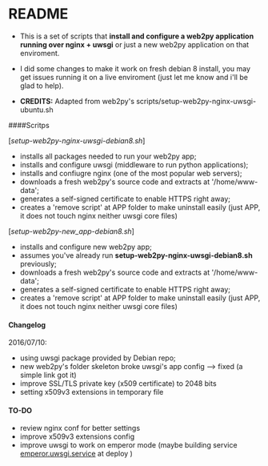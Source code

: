 README
======

- This is a set of scripts that **install and configure a web2py application running over nginx + uwsgi** or just a new web2py application on that enviroment.


- I did some changes to make it work on fresh debian 8 install, you may get issues running it on a live enviroment (just let me know and i'll be glad to help).

- **CREDITS:** Adapted from web2py's scripts/setup-web2py-nginx-uwsgi-ubuntu.sh


####Scritps

[*setup-web2py-nginx-uwsgi-debian8.sh*]

- installs all packages needed to run your web2py app;
- installs and configure uwsgi (middleware to run python applications);
- installs and confiugre nginx (one of the most popular web servers);
- downloads a fresh web2py's source code and extracts at '/home/www-data';
- generates a self-signed certificate to enable HTTPS right away;
- creates a 'remove script' at APP folder to make uninstall easily (just APP, it does not touch nginx neither uwsgi core files)



[*setup-web2py-new_app-debian8.sh*]

- installs and configure new web2py app;
- assumes you've already run **setup-web2py-nginx-uwsgi-debian8.sh** previously;
- downloads a fresh web2py's source code and extracts at '/home/www-data';
- generates a self-signed certificate to enable HTTPS right away;
- creates a 'remove script' at APP folder to make uninstall easily (just APP, it does not touch nginx neither uwsgi core files)



#### Changelog
 2016/07/10:

- using uwsgi package provided by Debian repo;
- new web2py's folder skeleton broke uwsgi's app config --> fixed (a simple link got it)
- improve SSL/TLS private key (x509 certificate) to 2048 bits
- setting x509v3 extensions in temporary file


#### TO-DO
- review nginx conf for better settings  
- improve x509v3 extensions config
- improve uwsgi to work on emperor mode (maybe building service [emperor.uwsgi.service](http://uwsgi-docs.readthedocs.io/en/latest/Systemd.html) at deploy )
